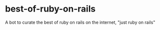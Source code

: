 # best-of-ruby-on-rails
A bot to curate the best of ruby on rails on the internet, "just ruby on rails"
